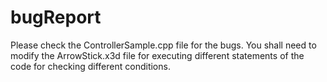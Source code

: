 bugReport
=========

Please check the ControllerSample.cpp file for the bugs. 
You shall need to modify the ArrowStick.x3d file for executing different statements of the code for checking
different conditions.



